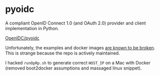 # pyoidc

A compliant OpenID Connect 1.0 (and OAuth 2.0) provider and client implementation in Python.

[OpenIDC/pyoidc](https://github.com/OpenIDC/pyoidc)

Unfortunately, the examples and docker images [are known to be broken](https://github.com/OpenIDC/pyoidc/issues?q=is%3Aopen+is%3Aissue+label%3Adocumentation).  This is strange because the repo is actively maintained.

I hacked `runOpRp.sh` to generate correct `HOST_IP` on a Mac with Docker (removed boot2docker assumptions and massaged linux snippet).
